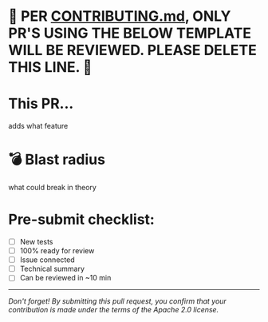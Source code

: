 # 🛑 PER [CONTRIBUTING.md](https://github.com/awsdocs/aws-doc-sdk-examples/blob/main/CONTRIBUTING.md), ONLY PR'S USING THE BELOW TEMPLATE WILL BE REVIEWED. PLEASE DELETE THIS LINE. 🛑

# This PR...
adds what feature

# 💣 Blast radius
what could break in theory

# Pre-submit checklist:
- [ ] New tests
- [ ] 100% ready for review
- [ ] Issue connected
- [ ] Technical summary
- [ ] Can be reviewed in ~10 min

***

_Don't forget! By submitting this pull request, you confirm that your contribution is made under the terms of the Apache 2.0 license._

